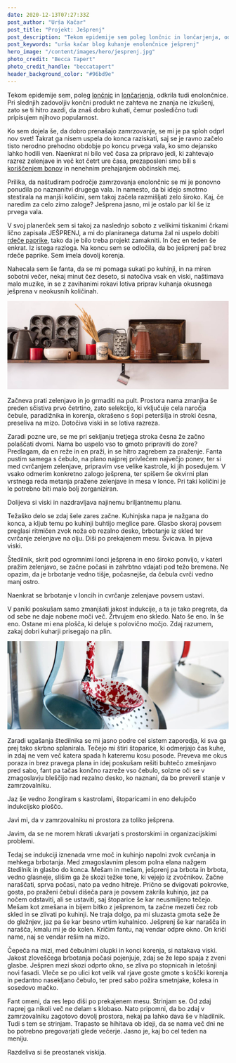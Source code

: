 ```yaml
---
date: 2020-12-13T07:27:33Z
post_author: "Urša Kačar"
post_title: "Projekt: Ješprenj"
post_description: "Tekom epidemije sem poleg lončnic in lončarjenja, odkrila tudi enolončnice. Pri slednjih zadovoljiv končni produkt ne zahteva ne znanja ne izkušenj, zato se ti hitro zazdi, da znaš dobro kuhati, čemur posledično tudi pripisujem njihovo popularnost."
post_keywords: "urša kačar blog kuhanje enolončnice ješprenj"
hero_image: "/content/images/hero/jesprenj.jpg"
photo_credit: "Becca Tapert"
photo_credit_handle: "beccatapert"
header_background_color: "#96bd9e"
---
```


Tekom epidemije sem, poleg <span style="color:darkred">[lončnic](1020-zelenoprstnost)</span> in <span style="color:darkred">[lončarjenja](1120-racunalniske-storitve-in-loncarstvo)</span>, odkrila tudi enolončnice. Pri slednjih zadovoljiv končni produkt ne zahteva ne znanja ne izkušenj, zato se ti hitro zazdi, da znaš dobro kuhati, čemur posledično tudi pripisujem njihovo popularnost.

Ko sem dojela še, da dobro prenašajo zamrzovanje, se mi je pa sploh odprl nov svet! Takrat ga nisem uspela do konca raziskati, saj se je ravno začelo tisto nerodno prehodno obdobje po koncu prvega vala, ko smo dejansko lahko hodili ven. Naenkrat ni bilo več časa za pripravo jedi, ki zahtevajo razrez zelenjave in več kot četrt ure časa, prezaposleni smo bili s <span style="color:darkred">[koriščenjem bonov](0920-vavcer)</span> in nenehnim prehajanjem občinskih mej.

Prilika, da naštudiram področje zamrzovanja enolončnic se mi je ponovno ponudila po naznanitvi drugega vala. In namesto, da bi idejo smotrno stestirala na manjši količini, sem takoj začela razmišljati zelo široko. Kaj, če naredim za celo zimo zaloge? Ješprena jasno, mi je ostalo par kil še iz prvega vala.

V svoj planerček sem si takoj za naslednjo soboto z velikimi tiskanimi črkami lično zapisala JEŠPRENJ, a mi do planiranega datuma žal ni uspelo dobiti <span style="color:darkred">[rdeče paprike](1120-rdeca-paprika)</span>, tako da je bilo treba projekt zamakniti. In čez en teden še enkrat. Iz istega razloga. Na koncu sem se odločila, da bo ješprenj pač brez rdeče paprike. Sem imela dovolj korenja.

Nahecala sem še fanta, da se mi pomaga sukati po kuhinji, in na miren sobotni večer, nekaj minut čez deseto, si natočiva vsak en viski, naštimava malo muzike, in se z zavihanimi rokavi lotiva priprav kuhanja okusnega ješprena v neokusnih količinah.

![](/content/images/blog/mini-kitchen.jpg)

Začneva prati zelenjavo in jo grmaditi na pult. Prostora nama zmanjka še preden sčistiva prvo četrtino, zato selekcijo, ki vključuje cela naročja čebule, paradižnika in korenja, okrašeno s šopi peteršilja in stroki česna, preseliva na mizo. Dotočiva viski in se lotiva razreza.

Zaradi pozne ure, se me pri sekljanju tretjega stroka česna že začno polaščati dvomi. Nama bo uspelo vso to gmoto pripraviti do zore? Predlagam, da en reže in en praži, in se hitro zagrebem za praženje. Fanta pustim samega s čebulo, na plano najprej privlečem največjo ponev, ter si med cvrčanjem zelenjave, pripravim vse velike kastrole, ki jih posedujem. V vsako odmerim konkretno zalogo ješprena, ter spišem še okvirni plan vrstnega reda metanja pražene zelenjave in mesa v lonce. Pri taki količini je le potrebno biti malo bolj zorganiziran.

Dolijeva si viski in nazdravljava najinemu briljantnemu planu.

Težaško delo se zdaj šele zares začne. Kuhinjska napa je nažgana do konca, a kljub temu po kuhinji buhtijo meglice pare. Glasbo skoraj povsem preglasi ritmičen zvok noža ob rezalno desko, brbotanje iz skled ter cvrčanje zelenjave na olju. Diši po prekajenem mesu. Švicava. In pijeva viski.

Štedilnik, skrit pod ogromnimi lonci ješprena in eno široko ponvijo, v kateri pražim zelenjavo, se začne počasi in zahrbtno vdajati pod težo bremena. Ne opazim, da je brbotanje vedno tišje, počasnejše, da čebula cvrči vedno manj ostro.

Naenkrat se brbotanje v loncih in cvrčanje zelenjave povsem ustavi.

V paniki poskušam samo zmanjšati jakost indukcije, a ta je tako pregreta, da od sebe ne daje nobene moči več. Žrtvujem eno skledo. Nato še eno. In še eno. Ostane mi ena plošča, ki deluje s polovično močjo. Zdaj razumem, zakaj dobri kuharji prisegajo na plin.

![](/content/images/blog/mini-kitchen2.jpg)

Zaradi ugašanja štedilnika se mi jasno podre cel sistem zaporedja, ki sva ga prej tako skrbno splanirala. Tečejo mi štiri štoparice, ki odmerjajo čas kuhe, in zdaj ne vem več katera spada h kateremu kosu posode. Preveva me okus poraza in brez pravega plana in idej poskušam rešiti buhtečo zmešnjavo pred sabo, fant pa tačas končno razreže vso čebulo, solzne oči se v zmagoslavju bleščijo nad rezalno desko, ko naznani, da bo preveril stanje v zamrzovalniku.

Jaz še vedno žongliram s kastrolami, štoparicami in eno delujočo indukcijsko ploščo.

Javi mi, da v zamrzovalniku ni prostora za toliko ješprena.

Javim, da se ne morem hkrati ukvarjati s prostorskimi in organizacijskimi problemi.

Tedaj se indukciji iznenada vrne moč in kuhinjo napolni zvok cvrčanja in mehkega brbotanja. Med zmagoslavnim plesom polna elana nažgem štedilnik in glasbo do konca. Mešam in mešam, ješprenj pa brbota in brbota, vedno glasneje, slišim ga že skozi težke tone, ki vejejo iz zvočnikov. Začne naraščati, sprva počasi, nato pa vedno hitreje. Prično se dvigovati pokrovke, gosta, po praženi čebuli dišeča para je povsem zakrila kuhinjo, jaz pa nočem odstaviti, ali se ustaviti, saj štoparice še kar neusmiljeno tečejo. Mešam kot zmešana in bijem bitko z ješprenom, ta začne mezeti čez rob skled in se zlivati po kuhinji. Ne traja dolgo, pa mi sluzasta gmota seže že do gležnjev, jaz pa še kar besno vrtim kuhalnico. Ješprenj še kar narašča in narašča, kmalu mi je do kolen. Kričim fantu, naj vendar odpre okno. On kriči name, naj se vendar rešim na mizo.

Čepeča na mizi, med čebulnimi olupki in konci korenja, si natakava viski. Jakost zloveščega brbotanja počasi pojenjuje, zdaj se že lepo spaja z zveni glasbe. Ješpren mezi skozi odprto okno, se zliva po stopnicah in letošnji novi fasadi. Vleče se po ulici kot velik val rjave goste gmote s koščki korenja in pedantno nasekljano čebulo, ter pred sabo požira smetnjake, kolesa in sosedovo mačko.

Fant omeni, da res lepo diši po prekajenem mesu. Strinjam se. Od zdaj naprej ga nikoli več ne delam s klobaso. Nato pripomni, da bo zdaj v zamrzovalniku zagotovo dovolj prostora, nekaj pa lahko dava še v hladilnik. Tudi s tem se strinjam. Trapasto se hihitava ob ideji, da se nama več dni ne bo potrebno pregovarjati glede večerje. Jasno je, kaj bo cel teden na meniju.

Razdeliva si še preostanek viskija.
